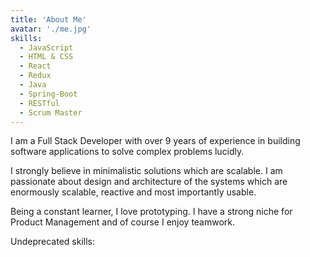```yaml
---
title: 'About Me'
avatar: './me.jpg'
skills:
  - JavaScript
  - HTML & CSS
  - React
  - Redux
  - Java
  - Spring-Boot
  - RESTful
  - Scrum Master
---
```


I am a Full Stack Developer with over 9 years of experience in building software applications to solve complex problems lucidly.

I strongly believe in minimalistic solutions which are scalable. I am passionate about design and architecture of the systems which are enormously scalable, reactive and most importantly usable.

Being a constant learner, I love prototyping.
I have a strong niche for Product Management and of course I enjoy teamwork.

Undeprecated skills:
